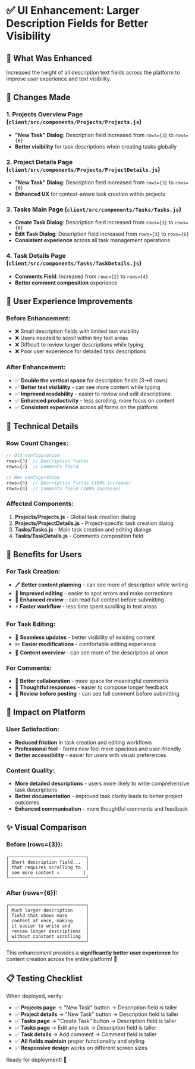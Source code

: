 # ✅ UI Enhancement: Larger Description Fields for Better Visibility

## 🎯 **What Was Enhanced**
Increased the height of all description text fields across the platform to improve user experience and text visibility.

## 🔧 **Changes Made**

### **1. Projects Overview Page** (`client/src/components/Projects/Projects.js`)
- **"New Task" Dialog**: Description field increased from `rows={3}` to `rows={6}`
- **Better visibility** for task descriptions when creating tasks globally

### **2. Project Details Page** (`client/src/components/Projects/ProjectDetails.js`)
- **"New Task" Dialog**: Description field increased from `rows={3}` to `rows={6}`
- **Enhanced UX** for context-aware task creation within projects

### **3. Tasks Main Page** (`client/src/components/Tasks/Tasks.js`)
- **Create Task Dialog**: Description field increased from `rows={3}` to `rows={6}`
- **Edit Task Dialog**: Description field increased from `rows={3}` to `rows={6}`
- **Consistent experience** across all task management operations

### **4. Task Details Page** (`client/src/components/Tasks/TaskDetails.js`)
- **Comments Field**: Increased from `rows={2}` to `rows={4}`
- **Better comment composition** experience

## 🎨 **User Experience Improvements**

### **Before Enhancement:**
- ❌ Small description fields with limited text visibility
- ❌ Users needed to scroll within tiny text areas
- ❌ Difficult to review longer descriptions while typing
- ❌ Poor user experience for detailed task descriptions

### **After Enhancement:**
- ✅ **Double the vertical space** for description fields (3→6 rows)
- ✅ **Better text visibility** - can see more content while typing
- ✅ **Improved readability** - easier to review and edit descriptions
- ✅ **Enhanced productivity** - less scrolling, more focus on content
- ✅ **Consistent experience** across all forms on the platform

## 📏 **Technical Details**

### **Row Count Changes:**
```javascript
// Old configuration
rows={3}  // Description fields
rows={2}  // Comments field

// New configuration  
rows={6}  // Description fields (100% increase)
rows={4}  // Comments field (100% increase)
```

### **Affected Components:**
1. **Projects/Projects.js** - Global task creation dialog
2. **Projects/ProjectDetails.js** - Project-specific task creation dialog
3. **Tasks/Tasks.js** - Main task creation and editing dialogs
4. **Tasks/TaskDetails.js** - Comments composition field

## 🎯 **Benefits for Users**

### **For Task Creation:**
- 🖊️ **Better content planning** - can see more of description while writing
- 📝 **Improved editing** - easier to spot errors and make corrections
- 👀 **Enhanced review** - can read full context before submitting
- ⚡ **Faster workflow** - less time spent scrolling in text areas

### **For Task Editing:**
- 🔄 **Seamless updates** - better visibility of existing content
- ✏️ **Easier modifications** - comfortable editing experience
- 📖 **Content overview** - can see more of the description at once

### **For Comments:**
- 💬 **Better collaboration** - more space for meaningful comments
- 📝 **Thoughtful responses** - easier to compose longer feedback
- 🧐 **Review before posting** - can see full comment before submitting

## 🚀 **Impact on Platform**

### **User Satisfaction:**
- **Reduced friction** in task creation and editing workflows
- **Professional feel** - forms now feel more spacious and user-friendly
- **Better accessibility** - easier for users with visual preferences

### **Content Quality:**
- **More detailed descriptions** - users more likely to write comprehensive task descriptions
- **Better documentation** - improved task clarity leads to better project outcomes
- **Enhanced communication** - more thoughtful comments and feedback

## ✨ **Visual Comparison**

### **Before (rows={3}):**
```
┌─────────────────────────────┐
│ Short description field...  │
│ that requires scrolling to  │
│ see more content ↕️         │
└─────────────────────────────┘
```

### **After (rows={6}):**
```
┌─────────────────────────────┐
│ Much larger description     │
│ field that shows more       │
│ content at once, making     │
│ it easier to write and      │
│ review longer descriptions  │
│ without constant scrolling  │
└─────────────────────────────┘
```

This enhancement provides a **significantly better user experience** for content creation across the entire platform! 🎉

## 📋 **Testing Checklist**

When deployed, verify:
- ✅ **Projects page** → "New Task" button → Description field is taller
- ✅ **Project details** → "New Task" button → Description field is taller  
- ✅ **Tasks page** → "Create Task" button → Description field is taller
- ✅ **Tasks page** → Edit any task → Description field is taller
- ✅ **Task details** → Add comment → Comment field is taller
- ✅ **All fields maintain** proper functionality and styling
- ✅ **Responsive design** works on different screen sizes

Ready for deployment! 🚀

